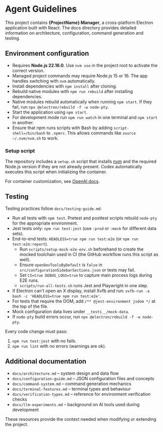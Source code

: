 # Agent Guidelines

This project contains **{ProjectName} Manager**, a cross-platform Electron application built with React. The docs directory provides detailed information on architecture, configuration, command generation and testing.

## Environment configuration

- Requires **Node.js 22.16.0**. Use `nvm use` in the project root to activate the correct version.
- Managed project commands may require Node.js 15 or 16. The app handles switching with `nvm` automatically.
- Install dependencies with `npm install` after cloning.
- Rebuild native modules with `npm run rebuild` after installing dependencies.
- Native modules rebuild automatically when running `npm start`. If they fail,
  run `npx @electron/rebuild -f -w node-pty`.
- Start the application using `npm start`.
- For development mode run `npm run watch` in one terminal and `npm start` in another.
- Ensure that npm runs scripts with Bash by adding `script-shell=/bin/bash` to `.npmrc`. This allows commands like `source ~/.nvm/nvm.sh` to work.

### Setup script

The repository includes a `setup.sh` script that installs [nvm](https://github.com/nvm-sh/nvm) and the required Node.js version if they are not already present. Codex automatically executes this script when initializing the container.

For container customization, see [OpenAI docs](https://platform.openai.com/docs/codex/overview#environment-configuration).

## Testing

Testing practices follow `docs/testing-guide.md`:

- Run all tests with `npm test`. Pretest and posttest scripts rebuild `node-pty` for the appropriate environment.
- Jest tests only: `npm run test:jest` (use `:prod` or `:mock` for different data sets).
- End-to-end tests: `HEADLESS=true npm run test:e2e` (or `npm run test:e2e:report`).
  - Run `scripts/setup-mock-e2e-env.sh` beforehand to create the mocked toolchain used in CI (the GitHub workflow runs this script as well).
  - Ensure `openDevToolsByDefault` is `false` in `src/configurationSidebarSections.json` or tests may fail.
  - Set `CI=true DEBUG_LOGS=true` to capture main process logs during E2E runs.
  - `scripts/run-all-tests.sh` runs Jest and Playwright in one step.
- If Electron can't open an X display, install Xvfb and run: `xvfb-run -a bash -c 'HEADLESS=true npm run test:e2e'`.
- For tests that require the DOM, add `/** @jest-environment jsdom */` at the top of the file.
- Mock configuration data lives under `__tests__/mock-data`.
- If `node-pty` build errors occur, run `npx @electron/rebuild -f -w node-pty`.

Every code change must pass:
1. `npm run test:jest` with no fails.
2. `npm run lint` with no errors (warnings are ok).

## Additional documentation

- `docs/architecture.md` – system design and data flow
- `docs/configuration-guide.md` – JSON configuration files and concepts
- `docs/command-system.md` – command generation mechanics
- `docs/terminal-features.md` – terminal types and behaviour
- `docs/verification-types.md` – reference for environment verification checks
- `docs/llm-experiments.md` – background on AI tools used during development

These resources provide the context needed when modifying or extending the project.
